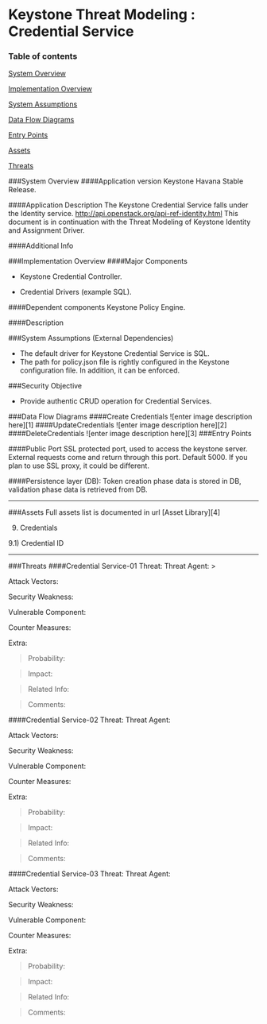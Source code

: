 Keystone Threat Modeling : Credential Service
=========================================
### Table of contents
[System Overview](#system)

[Implementation Overview](#implementation)

[System Assumptions](#assumption)

[Data Flow Diagrams](#dfd)

[Entry Points](#entry)

[Assets](#asset)

[Threats](#threats)

<a name="system"/>
###System Overview
####Application version
Keystone Havana Stable Release.
   
####Application Description
The Keystone Credential Service falls under the Identity service. http://api.openstack.org/api-ref-identity.html
This document is in continuation with the Threat Modeling of Keystone Identity and Assignment Driver.

####Additional Info


<a name="implementation"/>
###Implementation Overview
####Major Components

- Keystone Credential Controller.

- Credential Drivers (example SQL).
    
####Dependent components
Keystone Policy Engine.

####Description

<a name="assumption"/>

###System Assumptions (External Dependencies)
 -  The default driver for Keystone Credential Service is SQL.
 -  The path for policy.json file is rightly configured in the Keystone configuration file. In addition, it can be enforced.
   
###Security Objective
 - Provide authentic CRUD operation for Credential Services.
 

<a name="dfd"/>
###Data Flow Diagrams 
####Create Credentials
![enter image description here][1]
####UpdateCredentials
![enter image description here][2]
####DeleteCredentials
 ![enter image description here][3]

<a name="entry"/>
###Entry Points

####Public Port
SSL protected port, used to access the keystone server. External requests come and return through this port. Default 5000. If you plan to use SSL proxy, it could be different.

####Persistence layer (DB):
Token creation phase data is stored in DB, validation phase data is retrieved from DB.

----------
<a name="asset"/>
###Assets
Full assets list is documented in url
[Asset Library][4]

9) Credentials

9.1) Credential ID

----------
<a name="threats"/>
###Threats
####Credential Service-01
Threat: 
Threat Agent:
>

Attack Vectors:
>

Security Weakness:
>

Vulnerable Component:
>

Counter Measures:
> 

Extra:
> Probability: 

> Impact: 

> Related Info:

> Comments:

####Credential Service-02
Threat: 
Threat Agent:
>

Attack Vectors:
>

Security Weakness:
>

Vulnerable Component:
>

Counter Measures:
> 

Extra:
> Probability: 

> Impact: 

> Related Info:

> Comments:

####Credential Service-03
Threat: 
Threat Agent:
>

Attack Vectors:
>

Security Weakness:
>

Vulnerable Component:
>

Counter Measures:
> 

Extra:
> Probability: 

> Impact: 

> Related Info:

> Comments:

  [1]:images/AddCredential.png
  [2]:images/UpdateCredential.png
  [3]:images/DeleteCredential.png
  [4]: Keystone_asset_library.md
